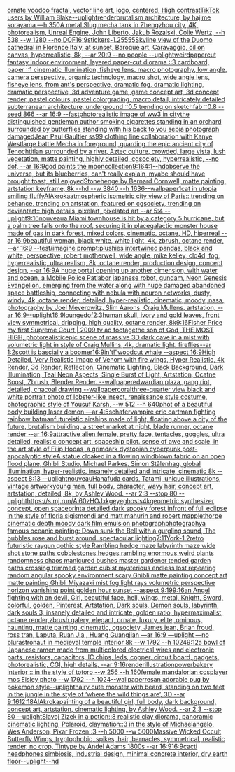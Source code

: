 [ornate voodoo fractal, vector line art, logo, centered, High contrast](https://www.ebank.nz/aiartgenerator?category=ornate%2520voodoo%2520fractal%2C%2520vector%2520line%2520art%2C%2520logo%2C%2520centered%2C%2520High%2520contrast)[TikTok users by William Blake](https://www.ebank.nz/aiartgenerator?category=TikTok%2520users%2520by%2520William%2520Blake)[--uplight](https://www.ebank.nz/aiartgenerator?category=--uplight)[render](https://www.ebank.nz/aiartgenerator?category=render)[brutalism architecture, by hajime sorayama —h 350](https://www.ebank.nz/aiartgenerator?category=brutalism%2520architecture%2C%2520by%2520hajime%2520sorayama%2520%E2%80%94h%2520350)[A metal Slug mecha tank in Zhengzhou city, 4K, photorealism, Unreal Engine, John Liberto, Jakub Rozalski, Colie Wertz, --h 538 --w 1280 --no DOF](https://www.ebank.nz/aiartgenerator?category=A%2520metal%2520Slug%2520mecha%2520tank%2520in%2520Zhengzhou%2520city%2C%25204K%2C%2520photorealism%2C%2520Unreal%2520Engine%2C%2520John%2520Liberto%2C%2520Jakub%2520Rozalski%2C%2520Colie%2520Wertz%2C%2520--h%2520538%2520--w%25201280%2520--no%2520DOF)[16:9](https://www.ebank.nz/aiartgenerator?category=16%3A9)[stickers](https://www.ebank.nz/aiartgenerator?category=stickers)[-1.2](https://www.ebank.nz/aiartgenerator?category=-1.2)[5555](https://www.ebank.nz/aiartgenerator?category=5555)[Skyline view of the Duomo cathedral in Florence Italy, at sunset, Baroque art, Caravaggio, oil on canvas, hyperrealistic, 8k, --ar 20:9 --no people --uplight](https://www.ebank.nz/aiartgenerator?category=Skyline%2520view%2520of%2520the%2520Duomo%2520cathedral%2520in%2520Florence%2520Italy%2C%2520at%2520sunset%2C%2520Baroque%2520art%2C%2520Caravaggio%2C%2520oil%2520on%2520canvas%2C%2520hyperrealistic%2C%25208k%2C%2520--ar%252020%3A9%2520--no%2520people%2520--uplight)[weird](https://www.ebank.nz/aiartgenerator?category=weird)[papercut fantasy indoor environment, layered paper-cut diorama ::3 cardboard, paper ::1 cinematic illumination, fisheye lens, macro photography, low angle, camera perspective, organic technology, macro shot, wide angle lens, fisheye lens, from ant's perspective, dramatic fog, dramatic lighting, dramatic perspective, 3d adventure game, game concept art, 3d concept render, pastel colours, pastel colorgrading, macro detail, intricately detailed subterranean architecture, underground ::0.5  trending on sketchfab ::0.8 --seed 866 --ar 16:9 --fast](https://www.ebank.nz/aiartgenerator?category=papercut%2520fantasy%2520indoor%2520environment%2C%2520layered%2520paper-cut%2520diorama%2520%3A%3A3%2520cardboard%2C%2520paper%2520%3A%3A1%2520cinematic%2520illumination%2C%2520fisheye%2520lens%2C%2520macro%2520photography%2C%2520low%2520angle%2C%2520camera%2520perspective%2C%2520organic%2520technology%2C%2520macro%2520shot%2C%2520wide%2520angle%2520lens%2C%2520fisheye%2520lens%2C%2520from%2520ant%27s%2520perspective%2C%2520dramatic%2520fog%2C%2520dramatic%2520lighting%2C%2520dramatic%2520perspective%2C%25203d%2520adventure%2520game%2C%2520game%2520concept%2520art%2C%25203d%2520concept%2520render%2C%2520pastel%2520colours%2C%2520pastel%2520colorgrading%2C%2520macro%2520detail%2C%2520intricately%2520detailed%2520subterranean%2520architecture%2C%2520underground%2520%3A%3A0.5%2520%2520trending%2520on%2520sketchfab%2520%3A%3A0.8%2520--seed%2520866%2520--ar%252016%3A9%2520--fast)[photorealistic image of ww3 in city](https://www.ebank.nz/aiartgenerator?category=photorealistic%2520image%2520of%2520ww3%2520in%2520city)[the distinguished gentleman author smoking cigarettes standing in an orchard surrounded by butterflies standing with his back to you sepia photograph damaged](https://www.ebank.nz/aiartgenerator?category=the%2520distinguished%2520gentleman%2520author%2520smoking%2520cigarettes%2520standing%2520in%2520an%2520orchard%2520surrounded%2520by%2520butterflies%2520standing%2520with%2520his%2520back%2520to%2520you%2520sepia%2520photograph%2520damaged)[Jean Paul Gaultier ss99 clothing line collaboration with Kanye West](https://www.ebank.nz/aiartgenerator?category=Jean%2520Paul%2520Gaultier%2520ss99%2520clothing%2520line%2520collaboration%2520with%2520Kanye%2520West)[large battle Mecha in foreground, guarding the epic ancient city of Tenochtitlan surrounded by a river, Aztec culture, crowded, large vista, lush vegetation, matte painting, highly detailed, cgsociety, hyperrealistic, --no dof, --ar 16:9](https://www.ebank.nz/aiartgenerator?category=large%2520battle%2520Mecha%2520in%2520foreground%2C%2520guarding%2520the%2520epic%2520ancient%2520city%2520of%2520Tenochtitlan%2520surrounded%2520by%2520a%2520river%2C%2520Aztec%2520culture%2C%2520crowded%2C%2520large%2520vista%2C%2520lush%2520vegetation%2C%2520matte%2520painting%2C%2520highly%2520detailed%2C%2520cgsociety%2C%2520hyperrealistic%2C%2520--no%2520dof%2C%2520--ar%252016%3A9)[god paints the moon](https://www.ebank.nz/aiartgenerator?category=god%2520paints%2520the%2520moon)[collection](https://www.ebank.nz/aiartgenerator?category=collection)[9:16](https://www.ebank.nz/aiartgenerator?category=9%3A16)[4:1](https://www.ebank.nz/aiartgenerator?category=4%3A1)[--hd](https://www.ebank.nz/aiartgenerator?category=--hd)[observe the universe, but its blueberries, can't really explain, myabe should have brought toast, still enjoyed](https://www.ebank.nz/aiartgenerator?category=observe%2520the%2520universe%2C%2520but%2520its%2520blueberries%2C%2520can%27t%2520really%2520explain%2C%2520myabe%2520should%2520have%2520brought%2520toast%2C%2520still%2520enjoyed)[Stonehenge by Bernard Cornwell, matte painting, artstation keyframe, 8k --hd --w 3840 --h 1636](https://www.ebank.nz/aiartgenerator?category=Stonehenge%2520by%2520Bernard%2520Cornwell%2C%2520matte%2520painting%2C%2520artstation%2520keyframe%2C%25208k%2520--hd%2520--w%25203840%2520--h%25201636)[--wallpaper](https://www.ebank.nz/aiartgenerator?category=--wallpaper)[1](https://www.ebank.nz/aiartgenerator?category=1)[cat in utopia smiling fluffy](https://www.ebank.nz/aiartgenerator?category=cat%2520in%2520utopia%2520smiling%2520fluffy)[AlAkroka](https://www.ebank.nz/aiartgenerator?category=AlAkroka)[atmospheric isometric city view of Paris:: trending on behance, trending on artstation, featured on cgsociety, trending on deviantart:: high details, pixelart, pixelated art --ar 5:4 --uplight](https://www.ebank.nz/aiartgenerator?category=atmospheric%2520isometric%2520city%2520view%2520of%2520Paris%3A%3A%2520trending%2520on%2520behance%2C%2520trending%2520on%2520artstation%2C%2520featured%2520on%2520cgsociety%2C%2520trending%2520on%2520deviantart%3A%3A%2520high%2520details%2C%2520pixelart%2C%2520pixelated%2520art%2520--ar%25205%3A4%2520--uplight)[9:16](https://www.ebank.nz/aiartgenerator?category=9%3A16)[nouveau](https://www.ebank.nz/aiartgenerator?category=nouveau)[a Miami townhouse is hit by a category 5 hurricane, but a palm tree falls onto the roof, securing it in place](https://www.ebank.nz/aiartgenerator?category=a%2520Miami%2520townhouse%2520is%2520hit%2520by%2520a%2520category%25205%2520hurricane%2C%2520but%2520a%2520palm%2520tree%2520falls%2520onto%2520the%2520roof%2C%2520securing%2520it%2520in%2520place)[galactic monster house made of gas in dark forest, mixed colors, cinematic, octane, HD, hiperreal --ar 16:9](https://www.ebank.nz/aiartgenerator?category=galactic%2520monster%2520house%2520made%2520of%2520gas%2520in%2520dark%2520forest%2C%2520mixed%2520colors%2C%2520cinematic%2C%2520octane%2C%2520HD%2C%2520hiperreal%2520--ar%252016%3A9)[beautiful woman, black white, white light, 4k, zbrush, octane render, --ar 16:9 --test](https://www.ebank.nz/aiartgenerator?category=beautiful%2520woman%2C%2520black%2520white%2C%2520white%2520light%2C%25204k%2C%2520zbrush%2C%2520octane%2520render%2C%2520--ar%252016%3A9%2520--test)[/imagine prompt:plushies intertwined pandas, black and white, perspective, robert motherwell, wide angle, mike kelley, clo4d, fog, hyperrealistic, ultra realism, 8k, octane render, production design, concept design, --ar 16:9](https://www.ebank.nz/aiartgenerator?category=/imagine%2520prompt%3Aplushies%2520intertwined%2520pandas%2C%2520black%2520and%2520white%2C%2520perspective%2C%2520robert%2520motherwell%2C%2520wide%2520angle%2C%2520mike%2520kelley%2C%2520clo4d%2C%2520fog%2C%2520hyperrealistic%2C%2520ultra%2520realism%2C%25208k%2C%2520octane%2520render%2C%2520production%2520design%2C%2520concept%2520design%2C%2520--ar%252016%3A9)[A huge portal opening up another dimension, with water and ocean, a Mobile Police Patlabor japanese robot, gundam, Neon Genesis Evangelion, emerging from the water along with huge damaged abandoned space battleship, connecting with nebula with neuron networks, dusty, windy, 4k, octane render, detailed, hyper-realistic, cinematic, moody, nasa, photography by Joel Meyerowitz, Slim Aarons, Craig Mullens, artstation, --ar 16:9](https://www.ebank.nz/aiartgenerator?category=A%2520huge%2520portal%2520opening%2520up%2520another%2520dimension%2C%2520with%2520water%2520and%2520ocean%2C%2520a%2520Mobile%2520Police%2520Patlabor%2520japanese%2520robot%2C%2520gundam%2C%2520Neon%2520Genesis%2520Evangelion%2C%2520emerging%2520from%2520the%2520water%2520along%2520with%2520huge%2520damaged%2520abandoned%2520space%2520battleship%2C%2520connecting%2520with%2520nebula%2520with%2520neuron%2520networks%2C%2520dusty%2C%2520windy%2C%25204k%2C%2520octane%2520render%2C%2520detailed%2C%2520hyper-realistic%2C%2520cinematic%2C%2520moody%2C%2520nasa%2C%2520photography%2520by%2520Joel%2520Meyerowitz%2C%2520Slim%2520Aarons%2C%2520Craig%2520Mullens%2C%2520artstation%2C%2520--ar%252016%3A9)[--uplight](https://www.ebank.nz/aiartgenerator?category=--uplight)[16:9](https://www.ebank.nz/aiartgenerator?category=16%3A9)[lounge](https://www.ebank.nz/aiartgenerator?category=lounge)[dof](https://www.ebank.nz/aiartgenerator?category=dof)[2:3](https://www.ebank.nz/aiartgenerator?category=2%3A3)[human skull, ivory and gold leaves, front view symmetrical, dripping, high quality, octane render, 8k](https://www.ebank.nz/aiartgenerator?category=human%2520skull%2C%2520ivory%2520and%2520gold%2520leaves%2C%2520front%2520view%2520symmetrical%2C%2520dripping%2C%2520high%2520quality%2C%2520octane%2520render%2C%25208k)[9:16](https://www.ebank.nz/aiartgenerator?category=9%3A16)[Fisher Price my first Supreme Court | 2009 tv ad footage](https://www.ebank.nz/aiartgenerator?category=Fisher%2520Price%2520my%2520first%2520Supreme%2520Court%2520%7C%25202009%2520tv%2520ad%2520footage)[the son of God, THE MOST HIGH, photorealistic](https://www.ebank.nz/aiartgenerator?category=the%2520son%2520of%2520God%2C%2520THE%2520MOST%2520HIGH%2C%2520photorealistic)[epic scene of massive 3D dark cave in a mist with volumetric light in style of Craig Mullins, 4k, dramatic light, fireflies--ar 1:2](https://www.ebank.nz/aiartgenerator?category=epic%2520scene%2520of%2520massive%25203D%2520dark%2520cave%2520in%2520a%2520mist%2520with%2520volumetric%2520light%2520in%2520style%2520of%2520Craig%2520Mullins%2C%25204k%2C%2520dramatic%2520light%2C%2520fireflies--ar%25201%3A2)[scott is bascially a boomer](https://www.ebank.nz/aiartgenerator?category=scott%2520is%2520bascially%2520a%2520boomer)[16:9](https://www.ebank.nz/aiartgenerator?category=16%3A9)[in't!”](https://www.ebank.nz/aiartgenerator?category=in%27t%21%E2%80%9D)[woodcut whale --aspect 16:9](https://www.ebank.nz/aiartgenerator?category=woodcut%2520whale%2520--aspect%252016%3A9)[High Detailed, Very Realistic Image of Venom with fire wings, Hyper Realistic, 4k Render, 3d Render, Reflection, Cinematic Lighting, Black Background, Dark Illumination, Teal Neon Aspects, Single Burst of Light, Artstation, Ocatne Boost, Zbrush, Blender Render. --wallpaper](https://www.ebank.nz/aiartgenerator?category=High%2520Detailed%2C%2520Very%2520Realistic%2520Image%2520of%2520Venom%2520with%2520fire%2520wings%2C%2520Hyper%2520Realistic%2C%25204k%2520Render%2C%25203d%2520Render%2C%2520Reflection%2C%2520Cinematic%2520Lighting%2C%2520Black%2520Background%2C%2520Dark%2520Illumination%2C%2520Teal%2520Neon%2520Aspects%2C%2520Single%2520Burst%2520of%2520Light%2C%2520Artstation%2C%2520Ocatne%2520Boost%2C%2520Zbrush%2C%2520Blender%2520Render.%2520--wallpaper)[edwardian plaza, gang riot, detailed, chacoal drawing --wallpaper](https://www.ebank.nz/aiartgenerator?category=edwardian%2520plaza%2C%2520gang%2520riot%2C%2520detailed%2C%2520chacoal%2520drawing%2520--wallpaper)[coral](https://www.ebank.nz/aiartgenerator?category=coral)[three-quarter view black and white portrait photo of lobster-like insect, renaissance style costume, photographic style of Yousuf Karsh, --w 512 --h 640](https://www.ebank.nz/aiartgenerator?category=three-quarter%2520view%2520black%2520and%2520white%2520portrait%2520photo%2520of%2520lobster-like%2520insect%2C%2520renaissance%2520style%2520costume%2C%2520photographic%2520style%2520of%2520Yousuf%2520Karsh%2C%2520--w%2520512%2520--h%2520640)[phot of a beautiful body building laser demon —ar 4:5](https://www.ebank.nz/aiartgenerator?category=phot%2520of%2520a%2520beautiful%2520body%2520building%2520laser%2520demon%2520%E2%80%94ar%25204%3A5)[schafer](https://www.ebank.nz/aiartgenerator?category=schafer)[vampire  eric cartman fighting rainbow batman](https://www.ebank.nz/aiartgenerator?category=vampire%2520%2520eric%2520cartman%2520fighting%2520rainbow%2520batman)[futureistic airships made of light, floating above a city of the future, brutalism building, a street market at night, blade runner, octane render --ar 16:9](https://www.ebank.nz/aiartgenerator?category=futureistic%2520airships%2520made%2520of%2520light%2C%2520floating%2520above%2520a%2520city%2520of%2520the%2520future%2C%2520brutalism%2520building%2C%2520a%2520street%2520market%2520at%2520night%2C%2520blade%2520runner%2C%2520octane%2520render%2520--ar%252016%3A9)[attractive alien female, pretty face, tentacles, goggles, ultra detailed, realistic concept art. spaceship pilot. sense of awe and scale, in the art style of Filip Hodas, a grimdark dystopian cyberpunk post-apocalyptic style](https://www.ebank.nz/aiartgenerator?category=attractive%2520alien%2520female%2C%2520pretty%2520face%2C%2520tentacles%2C%2520goggles%2C%2520ultra%2520detailed%2C%2520realistic%2520concept%2520art.%2520spaceship%2520pilot.%2520sense%2520of%2520awe%2520and%2520scale%2C%2520in%2520the%2520art%2520style%2520of%2520Filip%2520Hodas%2C%2520a%2520grimdark%2520dystopian%2520cyberpunk%2520post-apocalyptic%2520style)[A statue cloaked in a flowing windblown fabric on an open flood plane, Ghibli Studio, Michael Parkes, Simon Stålenhag, global illumination, hyper-realistic, insanely detailed and intricate, cinematic 8k --aspect 8:13 --uplight](https://www.ebank.nz/aiartgenerator?category=A%2520statue%2520cloaked%2520in%2520a%2520flowing%2520windblown%2520fabric%2520on%2520an%2520open%2520flood%2520plane%2C%2520Ghibli%2520Studio%2C%2520Michael%2520Parkes%2C%2520Simon%2520St%C3%A5lenhag%2C%2520global%2520illumination%2C%2520hyper-realistic%2C%2520insanely%2520detailed%2520and%2520intricate%2C%2520cinematic%25208k%2520--aspect%25208%3A13%2520--uplight)[nouveau](https://www.ebank.nz/aiartgenerator?category=nouveau)[Hanafuda cards, Tatami, unique illustrations, vintage artwork](https://www.ebank.nz/aiartgenerator?category=Hanafuda%2520cards%2C%2520Tatami%2C%2520unique%2520illustrations%2C%2520vintage%2520artwork)[young man, full body, character, wavy hair, concept art, artstation, detailed, 8k, by Ashley Wood. --ar 2:3 --stop 80 --uplight](https://www.ebank.nz/aiartgenerator?category=young%2520man%2C%2520full%2520body%2C%2520character%2C%2520wavy%2520hair%2C%2520concept%2520art%2C%2520artstation%2C%2520detailed%2C%25208k%2C%2520by%2520Ashley%2520Wood.%2520--ar%25202%3A3%2520--stop%252080%2520--uplight)[<https://s.mj.run/Ai60zHOJxkg>](https://www.ebank.nz/aiartgenerator?category=%3Chttps%3A//s.mj.run/Ai60zHOJxkg%3E)[eye](https://www.ebank.nz/aiartgenerator?category=eye)[ghosts](https://www.ebank.nz/aiartgenerator?category=ghosts)[4k](https://www.ebank.nz/aiartgenerator?category=4k)[geometric synthesizer concept, open space](https://www.ebank.nz/aiartgenerator?category=geometric%2520synthesizer%2520concept%2C%2520open%2520space)[print](https://www.ebank.nz/aiartgenerator?category=print)[a detailed dark spooky forest infront of full eclipse in the style of floria sigismondi and matt mahurin and robert mapplethorpe cinematic depth moody dark film emulsion photograph](https://www.ebank.nz/aiartgenerator?category=a%2520detailed%2520dark%2520spooky%2520forest%2520infront%2520of%2520full%2520eclipse%2520in%2520the%2520style%2520of%2520floria%2520sigismondi%2520and%2520matt%2520mahurin%2520and%2520robert%2520mapplethorpe%2520cinematic%2520depth%2520moody%2520dark%2520film%2520emulsion%2520photograph)[photography](https://www.ebank.nz/aiartgenerator?category=photography)[a famous oceanic painting: Down sunk the Bell with a gurgling sound, The bubbles rose and burst around. spectacular lighting](https://www.ebank.nz/aiartgenerator?category=a%2520famous%2520oceanic%2520painting%3A%2520Down%2520sunk%2520the%2520Bell%2520with%2520a%2520gurgling%2520sound%2C%2520The%2520bubbles%2520rose%2520and%2520burst%2520around.%2520spectacular%2520lighting)[7:11](https://www.ebank.nz/aiartgenerator?category=7%3A11)[York](https://www.ebank.nz/aiartgenerator?category=York)[-1.2](https://www.ebank.nz/aiartgenerator?category=-1.2)[retro futuristic raygun gothic style Rambling hedge maze labyrinth maze wide shot stone paths cobblestones hedges rambling enormous weird plants randomness chaos manicured bushes master gardener tended garden paths crossing trimmed garden cubist mysterious endless lost repeating random angular spooky environment scary Ghibli matte painting concept art matte painting Ghibli Miyazaki mist fog light rays volumetric perspective horizon vanishing point golden hour sunset --aspect 9:19](https://www.ebank.nz/aiartgenerator?category=retro%2520futuristic%2520raygun%2520gothic%2520style%2520Rambling%2520hedge%2520maze%2520labyrinth%2520maze%2520wide%2520shot%2520stone%2520paths%2520cobblestones%2520hedges%2520rambling%2520enormous%2520weird%2520plants%2520randomness%2520chaos%2520manicured%2520bushes%2520master%2520gardener%2520tended%2520garden%2520paths%2520crossing%2520trimmed%2520garden%2520cubist%2520mysterious%2520endless%2520lost%2520repeating%2520random%2520angular%2520spooky%2520environment%2520scary%2520Ghibli%2520matte%2520painting%2520concept%2520art%2520matte%2520painting%2520Ghibli%2520Miyazaki%2520mist%2520fog%2520light%2520rays%2520volumetric%2520perspective%2520horizon%2520vanishing%2520point%2520golden%2520hour%2520sunset%2520--aspect%25209%3A19)[9:16](https://www.ebank.nz/aiartgenerator?category=9%3A16)[an Angel fighting with an devil, Girl, beautiful face, hell, wings, metal, Knight, Sword, colorful, golden, Pinterest, Artstation, Dark souls, Demon souls, labyrinth, dark souls 3, insanely detailed and intricate, golden ratio, hypermaximalist, octane render,zbrush galery, elegant, ornate, luxury, elite, ominous, haunting, matte painting, cinematic, cgsociety, James jean, Brian froud, ross tran, Laputa, Ruan Jia , Huang Guangjian —ar 16:9 —uplight —no blur](https://www.ebank.nz/aiartgenerator?category=an%2520Angel%2520fighting%2520with%2520an%2520devil%2C%2520Girl%2C%2520beautiful%2520face%2C%2520hell%2C%2520wings%2C%2520metal%2C%2520Knight%2C%2520Sword%2C%2520colorful%2C%2520golden%2C%2520Pinterest%2C%2520Artstation%2C%2520Dark%2520souls%2C%2520Demon%2520souls%2C%2520labyrinth%2C%2520dark%2520souls%25203%2C%2520insanely%2520detailed%2520and%2520intricate%2C%2520golden%2520ratio%2C%2520hypermaximalist%2C%2520octane%2520render%2Czbrush%2520galery%2C%2520elegant%2C%2520ornate%2C%2520luxury%2C%2520elite%2C%2520ominous%2C%2520haunting%2C%2520matte%2520painting%2C%2520cinematic%2C%2520cgsociety%2C%2520James%2520jean%2C%2520Brian%2520froud%2C%2520ross%2520tran%2C%2520Laputa%2C%2520Ruan%2520Jia%2520%2C%2520Huang%2520Guangjian%2520%E2%80%94ar%252016%3A9%2520%E2%80%94uplight%2520%E2%80%94no%2520blur)[astronaut  in medieval temple interior 8k --w 1792 --h 1024](https://www.ebank.nz/aiartgenerator?category=astronaut%2520%2520in%2520medieval%2520temple%2520interior%25208k%2520--w%25201792%2520--h%25201024)[9:12](https://www.ebank.nz/aiartgenerator?category=9%3A12)[a bowl of Japanese ramen made from multicolored electricsl wires and electronic parts, resistors, capacitors, IC chips, leds, copper, circuit board, gadgets, photorealistic, CGI, high details, --ar 9:16](https://www.ebank.nz/aiartgenerator?category=a%2520bowl%2520of%2520Japanese%2520ramen%2520made%2520from%2520multicolored%2520electricsl%2520wires%2520and%2520electronic%2520parts%2C%2520resistors%2C%2520capacitors%2C%2520IC%2520chips%2C%2520leds%2C%2520copper%2C%2520circuit%2520board%2C%2520gadgets%2C%2520photorealistic%2C%2520CGI%2C%2520high%2520details%2C%2520--ar%25209%3A16)[render](https://www.ebank.nz/aiartgenerator?category=render)[illustration](https://www.ebank.nz/aiartgenerator?category=illustration)[power](https://www.ebank.nz/aiartgenerator?category=power)[bakery interior :: in the style of totoro --w 256 --h 160](https://www.ebank.nz/aiartgenerator?category=bakery%2520interior%2520%3A%3A%2520in%2520the%2520style%2520of%2520totoro%2520--w%2520256%2520--h%2520160)[female mandalorian cosplayer mos Eisley photo --w 1792 --h 1024](https://www.ebank.nz/aiartgenerator?category=female%2520mandalorian%2520cosplayer%2520mos%2520Eisley%2520photo%2520--w%25201792%2520--h%25201024)[--wallpaper](https://www.ebank.nz/aiartgenerator?category=--wallpaper)[res](https://www.ebank.nz/aiartgenerator?category=res)[an adorable pug by pokemon style](https://www.ebank.nz/aiartgenerator?category=an%2520adorable%2520pug%2520by%2520pokemon%2520style)[--uplight](https://www.ebank.nz/aiartgenerator?category=--uplight)[hairy cute monster with beard, standing on two feet in the jungle in the style of ‘where the wild things are’, 3D --ar 9:16](https://www.ebank.nz/aiartgenerator?category=hairy%2520cute%2520monster%2520with%2520beard%2C%2520standing%2520on%2520two%2520feet%2520in%2520the%2520jungle%2520in%2520the%2520style%2520of%2520%E2%80%98where%2520the%2520wild%2520things%2520are%E2%80%99%2C%25203D%2520--ar%25209%3A16)[12:18](https://www.ebank.nz/aiartgenerator?category=12%3A18)[AlAkroka](https://www.ebank.nz/aiartgenerator?category=AlAkroka)[painting of a beautiful girl, full body, dark background, concept art, artstation, cinematic lighting, by Ashley Wood. --ar 2:3 --stop 80 --uplight](https://www.ebank.nz/aiartgenerator?category=painting%2520of%2520a%2520beautiful%2520girl%2C%2520full%2520body%2C%2520dark%2520background%2C%2520concept%2520art%2C%2520artstation%2C%2520cinematic%2520lighting%2C%2520by%2520Ashley%2520Wood.%2520--ar%25202%3A3%2520--stop%252080%2520--uplight)[Slavoj Zizek in a potion::8 realistic clay diorama, panoramic cinematic lighting, Polaroid, claymation::3 in the style of Michaelangelo, Wes Anderson, Pixar Frozen::3 --h 5000 --w 5000](https://www.ebank.nz/aiartgenerator?category=Slavoj%2520Zizek%2520in%2520a%2520potion%3A%3A8%2520realistic%2520clay%2520diorama%2C%2520panoramic%2520cinematic%2520lighting%2C%2520Polaroid%2C%2520claymation%3A%3A3%2520in%2520the%2520style%2520of%2520Michaelangelo%2C%2520Wes%2520Anderson%2C%2520Pixar%2520Frozen%3A%3A3%2520--h%25205000%2520--w%25205000)[Massive Wicked Occult Butterfly Wings, tryptophobic, spikes, hair, barnacles, symmetrical, realistic render, no crop, Tintype by Andel Adams 1800s --ar 16:9](https://www.ebank.nz/aiartgenerator?category=Massive%2520Wicked%2520Occult%2520Butterfly%2520Wings%2C%2520tryptophobic%2C%2520spikes%2C%2520hair%2C%2520barnacles%2C%2520symmetrical%2C%2520realistic%2520render%2C%2520no%2520crop%2C%2520Tintype%2520by%2520Andel%2520Adams%25201800s%2520--ar%252016%3A9)[16:9](https://www.ebank.nz/aiartgenerator?category=16%3A9)[cacti headphones simbiosis, industrial design, minimal concrete interior, dry earth floor](https://www.ebank.nz/aiartgenerator?category=cacti%2520headphones%2520simbiosis%2C%2520industrial%2520design%2C%2520minimal%2520concrete%2520interior%2C%2520dry%2520earth%2520floor)[--uplight](https://www.ebank.nz/aiartgenerator?category=--uplight)[--hd](https://www.ebank.nz/aiartgenerator?category=--hd)